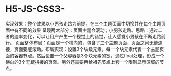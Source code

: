 # H5-JS-CSS3-
实现效果：整个效果以小男孩走路为前提，在三个主题页面中切换并在每个主题页面中有不同的效果
呈现两大部分：页面主题会滚动；小男孩走路。思路：通过二者的速率变化，可以让用户产生一个视觉上的错觉，让人感觉小男孩在不断走路前行。
页面整体布局：页面是一个横向的，包含了三个主题页面，页面之间无缝连接，页面要能滚动。布局实现：设置3个块级元素，每一个块元素代表一个主题页面的容器节点。然后设置一个父容器是3个块元素的宽，通过float处理，形成一个横向的3个无缝拼接的页面。另外还需要再给祖先节点上套一个限制显示区域的节点。

